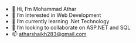 - 👋 Hi, I’m Mohammad Athar 
- 👀 I’m interested in Web Development
- 🌱 I’m currently learning .Net Technology
- 💞️ I’m looking to collaborate on ASP.NET and SQL
- 📫 atharshaikh283@gmail.com
